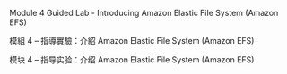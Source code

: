 Module 4 Guided Lab - Introducing Amazon Elastic File System (Amazon EFS)

模組 4 – 指導實驗：介紹 Amazon Elastic File System (Amazon EFS)

模块 4 – 指导实验：介绍 Amazon Elastic File System (Amazon EFS)